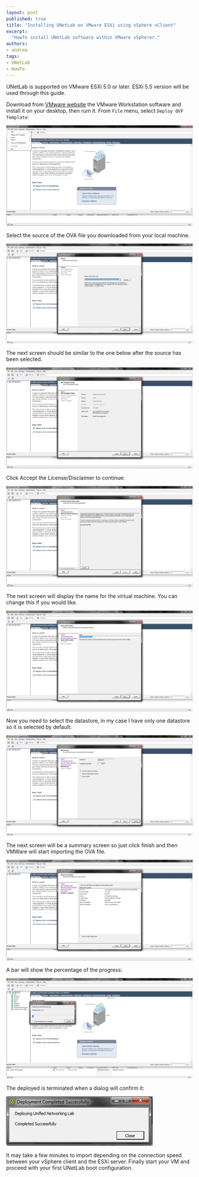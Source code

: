 ```yaml
---
layout: post
published: true
title: "Installing UNetLab on VMware ESXi using vSphere vClient"
excerpt:
  "HowTo install UNetLab software within VMware vSpherer."
authors:
- andrea
tags:
- UNetLab
- HowTo
---
```

UNetLab is supported on VMware ESXi 5.0 or later. ESXi 5.5 version  will be used through this guide.

Download from [VMware website](http://www.vmware.com/products/vsphere/ "VMware vSphere") the VMware Workstation software and install it on your desktop, then rum it.
From `File` menu, select `Deploy OVF Template`:

![VMware vSphere home](/images/posts/2014/10/vsphere-1.png "VMware vSphere home")

Select the source of the OVA file you downloaded from your local machine.

![VMware vSphere add OVF](/images/posts/2014/10/vsphere-2.png "VMware vSphere add OVF")

The next screen should be similar to the one below after the source has been selected.

![UNetLab OVF](/images/posts/2014/10/vsphere-3.png "UNetLab OVF")

Click Accept the License/Disclaimer to continue:

![UNetLab agreement](/images/posts/2014/10/vsphere-4.png "UNetLab agreement")

The next screen will display the name for the virtual machine. You can change this if you would like.

![UNetLab VM name](/images/posts/2014/10/vsphere-5.png "UNetLab VM name")

Now you need to select the datastore, in my case I have only one datastore so it is selected by default:

![UNetLab datastore](/images/posts/2014/10/vsphere-6.png "UNetLab datastore")

The next screen will be a summary screen so just click finish and then VMWare will start importing the OVA file.

![UNetLab confirm deploy](/images/posts/2014/10/vsphere-7.png "UNetLab confirm deploy")

A bar will show the percentage of the progress:

![UNetLab deploy](/images/posts/2014/10/vsphere-8.png "UNetLab deploy")

The deployed is terminated when a dialog will confirm it:

![UNetLab completed deploy](/images/posts/2014/10/vsphere-9.png "UNetLab completed deploy")

It may take a few minutes to import depending on the connection speed between your vSphere client and the ESXi server. Finally start your VM and proceed with your first UNetLab boot configuration.
